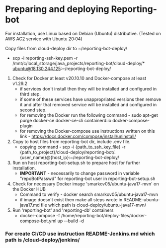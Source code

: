 # Preparing and deploying Reporting-bot
For installation, use Linux based on Debian (Ubuntu) distributive. (Tested on AWS AC2 service with Ubuntu 20:04)

 Copy files from cloud-deploy dir to ~/reporting-bot-deploy/
   * scp -i reporting-ssh-key.pem -r /mnt/c/local_storage/java_projects/reporting-bot/cloud-deploy/* ubuntu@18.130.244.125:~/reporting-bot-deploy/

1. Check for Docker at least v20.10.10 and Docker-compose at least v1.29.2
   * if services don't install then they will be installed and configured in third step.
   * if some of these services have unappropriated versions then remove it and after that removed service will be installed and configured in second step.
   * for removing the Docker run the following command - sudo apt-get purge docker-ce docker-ce-cli containerd.io docker-compose-plugin
   * for removing the Docker-compose use instructions written on this link - https://docs.docker.com/compose/install/uninstall/
2. Copy to host files from reporting-bot dir, include .env file.
   * copying command - scp -i {path_to_ssh_key_file} -r {path_to_project}/cloud-deploy/reporting-bot/.
     {user_name}@{host_ip}:~/reporting-bot-deploy/
3. Run on host reporting-bot-setup.sh to prepare host for further installation.
   * **IMPORTANT** - necessarily to change password in variable "repoBotPasswd" for reporting-bot user in reporting-bot-setup.sh
4. Check for necessary Docker image 'smarkov05/ubuntu-java17-mvn' on the Docker HUB
   * Command to verify - docker search smarkov05/ubuntu-java17-mvn
   * if image doesn't exist then make all steps wrote in README-ubuntu-java17.md file which path is cloud-deploy/ubuntu-java17-mvn/ 
5. Run 'reporting-bot' and 'reporting-db' containers
   * docker-compose -f /home/reporting-bot/deploy-files/docker-compose-bot.yml up --build -d

### For create CI/CD use instruction README-Jenkins.md which path is /cloud-deploy/jenkins/
